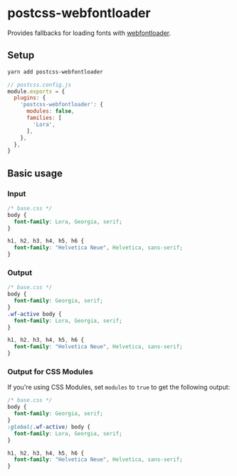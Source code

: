# postcss-webfontloader

Provides fallbacks for loading fonts with [webfontloader][].

## Setup

```sh
yarn add postcss-webfontloader
```

```js
// postcss.config.js
module.exports = {
  plugins: {
    'postcss-webfontloader': {
      modules: false,
      families: [
        'Lora',
      ],
    },
  },
}
```

## Basic usage

### Input

```css
/* base.css */
body {
  font-family: Lora, Georgia, serif;
}

h1, h2, h3, h4, h5, h6 {
  font-family: "Helvetica Neue", Helvetica, sans-serif;
}
```

### Output

```css
/* base.css */
body {
  font-family: Georgia, serif;
}
.wf-active body {
  font-family: Lora, Georgia, serif;
}

h1, h2, h3, h4, h5, h6 {
  font-family: "Helvetica Neue", Helvetica, sans-serif;
}
```

### Output for CSS Modules

If you're using CSS Modules, set `modules` to `true` to get the following output:

```css
/* base.css */
body {
  font-family: Georgia, serif;
}
:global(.wf-active) body {
  font-family: Lora, Georgia, serif;
}

h1, h2, h3, h4, h5, h6 {
  font-family: "Helvetica Neue", Helvetica, sans-serif;
}
```

[webfontloader]: https://github.com/typekit/webfontloader

